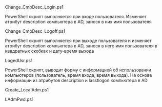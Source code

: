 Change_CmpDesc_Login.ps1

PowerShell скрипт выполняется при входе пользователя. Изменяет атрибут description компьютера в AD,
занося в них имя пользователя


Change_CmpDesc_Logoff.ps1

PowerShell скрипт выполняется при выходе пользователя и изменяет атрибут description компьютера в AD,
занося в него имя пользователя в квадратных скобках и дату-время выхода


LogedUsr.ps1

PowerShell скрипт, выводит форму с информацией об использовании компьютеров (пользователь, время входа, время выхода).
На основе информации из атрибутов description и lasstlogon компьютера в AD


Create_LocalAdm.ps1


LAdmPwd.ps1

